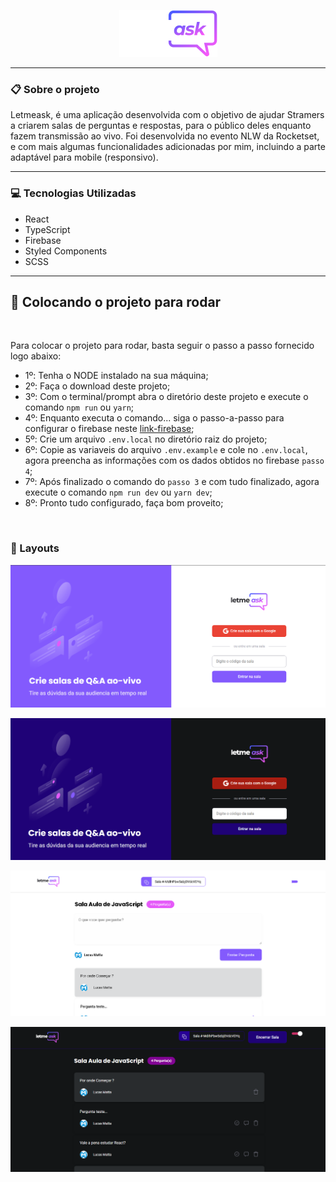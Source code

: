 
<p align="center"><img src="./src/assets/ImagensGit/logo.png" /></p>

***

### 📋 Sobre o projeto

Letmeask, é uma aplicação desenvolvida com o objetivo de ajudar Stramers a criarem salas de perguntas e respostas, para o público deles enquanto fazem transmissão ao vivo. Foi desenvolvida no evento NLW da Rocketset, e com mais algumas funcionalidades adicionadas por mim, incluindo a parte adaptável para mobile (responsivo).

***

### 💻 Tecnologias Utilizadas

* React
* TypeScript
* Firebase
* Styled Components
* SCSS

***

## :wrench: Colocando o projeto para rodar
<br />

Para colocar o projeto para rodar, basta seguir o passo a passo fornecido logo abaixo:

- 1º: Tenha o NODE instalado na sua máquina;
- 2º: Faça o download deste projeto;
- 3º: Com o terminal/prompt abra o diretório deste projeto e execute o comando `npm run` ou `yarn`;
- 4º: Enquanto executa o comando... siga o passo-a-passo para configurar o firebase neste [link-firebase](https://github.com/Lucas-Matta/LetMeAsk/blob/main/firebase.md);
- 5º: Crie um arquivo `.env.local` no diretório raiz do projeto;
- 6º: Copie as variaveis do arquivo `.env.example` e cole no `.env.local`, agora preencha as informações com os dados obtidos no firebase `passo 4`;
- 7º: Após finalizado o comando do `passo 3` e com tudo finalizado, agora execute o comando `npm run dev` ou `yarn dev`;
- 8º: Pronto tudo configurado, faça bom proveito;

<br />

### 🎨 Layouts

<p align="center"><img src="./src/assets/ImagensGit/LoginLight.png" /></p>
<p align="center"><img src="./src/assets/ImagensGit/LoginDark.png" /></p>
<p align="center"><img src="./src/assets/ImagensGit/UserLight.png" /></p>
<p align="center"><img src="./src/assets/ImagensGit/UserDark.png" /></p>
